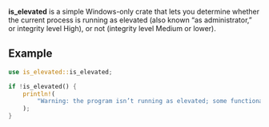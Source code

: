 **is_elevated** is a simple Windows-only crate that lets you determine
whether the current process is running as elevated (also known “as
administrator,” or integrity level High), or not (integrity level Medium
or lower).

## Example
```rust
use is_elevated::is_elevated;

if !is_elevated() {
    println!(
        "Warning: the program isn’t running as elevated; some functionality may not work."
    );
}
```
